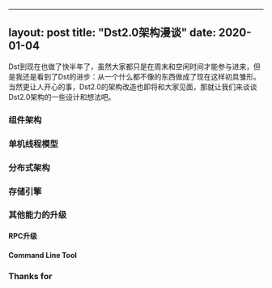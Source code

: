 
---
layout: post
title:  "Dst2.0架构漫谈"
date:   2020-01-04
---

<p class="intro">Dst到现在也做了快半年了，虽然大家都只是在周末和空闲时间才能参与进来，但是我还是看到了Dst的进步：从一个什么都不像的东西做成了现在这样初具雏形。当然更让人开心的事，Dst2.0的架构改造也即将和大家见面，那就让我们来谈谈Dst2.0架构的一些设计和想法吧。</p>

### 组件架构

### 单机线程模型

### 分布式架构

### 存储引擎

### 其他能力的升级

#### RPC升级
#### Command Line Tool

### Thanks for
